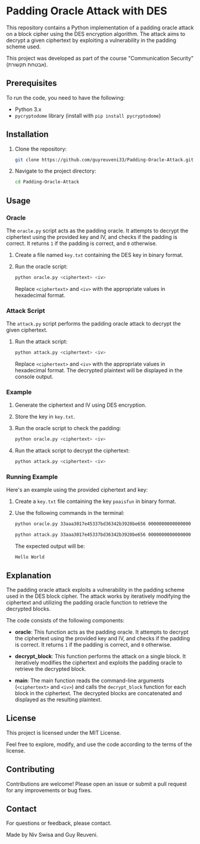 # Padding Oracle Attack with DES

This repository contains a Python implementation of a padding oracle attack on a block cipher using the DES encryption algorithm. The attack aims to decrypt a given ciphertext by exploiting a vulnerability in the padding scheme used.

This project was developed as part of the course "Communication Security" (אבטחת תקשורת).

## Prerequisites

To run the code, you need to have the following:

- Python 3.x
- `pycryptodome` library (install with `pip install pycryptodome`)

## Installation

1. Clone the repository:

   ```sh
   git clone https://github.com/guyreuveni33/Padding-Oracle-Attack.git
   ```

2. Navigate to the project directory:

   ```sh
   cd Padding-Oracle-Attack
   ```

## Usage

### Oracle

The `oracle.py` script acts as the padding oracle. It attempts to decrypt the ciphertext using the provided key and IV, and checks if the padding is correct. It returns `1` if the padding is correct, and `0` otherwise.

1. Create a file named `key.txt` containing the DES key in binary format.
2. Run the oracle script:

   ```sh
   python oracle.py <ciphertext> <iv>
   ```

   Replace `<ciphertext>` and `<iv>` with the appropriate values in hexadecimal format.

### Attack Script

The `attack.py` script performs the padding oracle attack to decrypt the given ciphertext.

1. Run the attack script:

   ```sh
   python attack.py <ciphertext> <iv>
   ```

   Replace `<ciphertext>` and `<iv>` with the appropriate values in hexadecimal format. The decrypted plaintext will be displayed in the console output.

### Example

1. Generate the ciphertext and IV using DES encryption.
2. Store the key in `key.txt`.
3. Run the oracle script to check the padding:

   ```sh
   python oracle.py <ciphertext> <iv>
   ```

4. Run the attack script to decrypt the ciphertext:

   ```sh
   python attack.py <ciphertext> <iv>
   ```

### Running Example

Here's an example using the provided ciphertext and key:

1. Create a `key.txt` file containing the key `poaisfun` in binary format.
2. Use the following commands in the terminal:

   ```sh
   python oracle.py 33aaa3017e45337bd36342b3920be656 0000000000000000
   ```

   ```sh
   python attack.py 33aaa3017e45337bd36342b3920be656 0000000000000000
   ```

   The expected output will be:

   ```
   Hello World
   ```

## Explanation

The padding oracle attack exploits a vulnerability in the padding scheme used in the DES block cipher. The attack works by iteratively modifying the ciphertext and utilizing the padding oracle function to retrieve the decrypted blocks.

The code consists of the following components:

- **oracle**: This function acts as the padding oracle. It attempts to decrypt the ciphertext using the provided key and IV, and checks if the padding is correct. It returns `1` if the padding is correct, and `0` otherwise.

- **decrypt_block**: This function performs the attack on a single block. It iteratively modifies the ciphertext and exploits the padding oracle to retrieve the decrypted block.

- **main**: The main function reads the command-line arguments (`<ciphertext>` and `<iv>`) and calls the `decrypt_block` function for each block in the ciphertext. The decrypted blocks are concatenated and displayed as the resulting plaintext.

## License

This project is licensed under the MIT License.

Feel free to explore, modify, and use the code according to the terms of the license.

## Contributing

Contributions are welcome! Please open an issue or submit a pull request for any improvements or bug fixes.

## Contact

For questions or feedback, please contact.

Made by Niv Swisa and Guy Reuveni.

